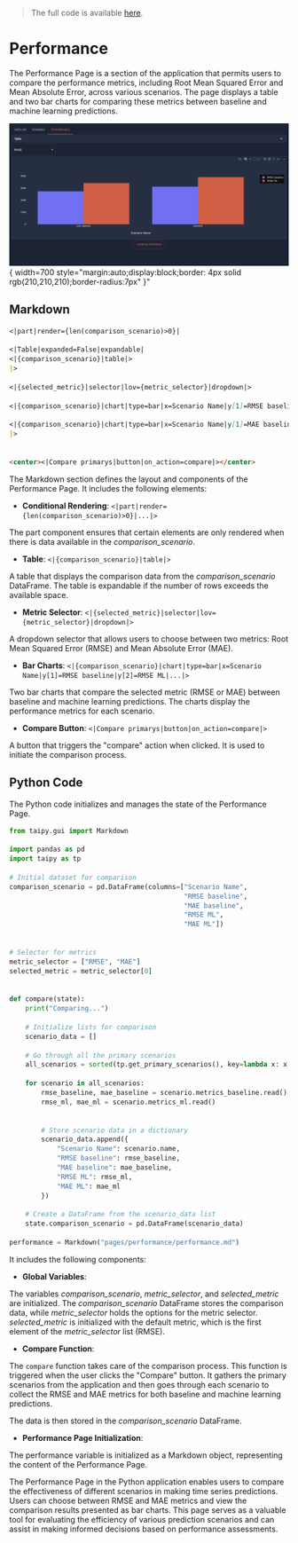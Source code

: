 > The full code is available
<a href="./../src/src.zip" download>here</a>.

# Performance

The Performance Page is a section of the application that permits users to compare the performance metrics, 
including Root Mean Squared Error and Mean Absolute Error, across various scenarios. 
The page displays a table and two bar charts for comparing these metrics between baseline and 
machine learning predictions.

![Performance Page](result.png){ width=700 style="margin:auto;display:block;border: 4px solid rgb(210,210,210);border-radius:7px" }"

## Markdown

```markdown
<|part|render={len(comparison_scenario)>0}|

<|Table|expanded=False|expandable|
<|{comparison_scenario}|table|>
|>

<|{selected_metric}|selector|lov={metric_selector}|dropdown|>

<|{comparison_scenario}|chart|type=bar|x=Scenario Name|y[1]=RMSE baseline|y[2]=RMSE ML|render={selected_metric=="RMSE"}|>

<|{comparison_scenario}|chart|type=bar|x=Scenario Name|y[1]=MAE baseline|y[2]=MAE ML|render={selected_metric=="MAE"}|>
|>


<center><|Compare primarys|button|on_action=compare|></center>
```

The Markdown section defines the layout and components of the Performance Page. It includes the following elements:

- **Conditional Rendering**: `<|part|render={len(comparison_scenario)>0}|...|>`

The part component ensures that certain elements are only rendered when there is data available in the *comparison_scenario*.

- **Table**: `<|{comparison_scenario}|table|>`

A table that displays the comparison data from the *comparison_scenario* DataFrame. The table is expandable if the number of rows exceeds the available space.

- **Metric Selector**: `<|{selected_metric}|selector|lov={metric_selector}|dropdown|>`

A dropdown selector that allows users to choose between two metrics: Root Mean Squared Error (RMSE) and Mean Absolute Error (MAE).

- **Bar Charts**: `<|{comparison_scenario}|chart|type=bar|x=Scenario Name|y[1]=RMSE baseline|y[2]=RMSE ML|...|>`

Two bar charts that compare the selected metric (RMSE or MAE) between baseline and machine learning predictions. The charts display the performance metrics for each scenario.

- **Compare Button**: `<|Compare primarys|button|on_action=compare|>`

A button that triggers the "compare" action when clicked. It is used to initiate the comparison process.

## Python Code

The Python code initializes and manages the state of the Performance Page.

```python
from taipy.gui import Markdown

import pandas as pd
import taipy as tp

# Initial dataset for comparison
comparison_scenario = pd.DataFrame(columns=["Scenario Name",
                                            "RMSE baseline",
                                            "MAE baseline",
                                            "RMSE ML",
                                            "MAE ML"])


# Selector for metrics
metric_selector = ["RMSE", "MAE"]
selected_metric = metric_selector[0]


def compare(state):
    print("Comparing...")

    # Initialize lists for comparison
    scenario_data = []

    # Go through all the primary scenarios
    all_scenarios = sorted(tp.get_primary_scenarios(), key=lambda x: x.creation_date.timestamp())

    for scenario in all_scenarios:
        rmse_baseline, mae_baseline = scenario.metrics_baseline.read()
        rmse_ml, mae_ml = scenario.metrics_ml.read()


        # Store scenario data in a dictionary
        scenario_data.append({
            "Scenario Name": scenario.name,
            "RMSE baseline": rmse_baseline,
            "MAE baseline": mae_baseline,
            "RMSE ML": rmse_ml,
            "MAE ML": mae_ml
        })

    # Create a DataFrame from the scenario_data list
    state.comparison_scenario = pd.DataFrame(scenario_data)

performance = Markdown("pages/performance/performance.md")
```

It includes the following components:

- **Global Variables**:

The variables *comparison_scenario*, *metric_selector*, and *selected_metric* are initialized. 
The *comparison_scenario* DataFrame stores the comparison data, while *metric_selector* holds the options for the metric selector. *selected_metric* is initialized with the default metric, which is the first element of the *metric_selector* list (RMSE).

- **Compare Function**:

The `compare` function takes care of the comparison process. This function is triggered when the user clicks 
the "Compare" button. It gathers the primary scenarios from the application and then goes through each scenario 
to collect the RMSE and MAE metrics for both baseline and machine learning predictions.

The data is then stored in the *comparison_scenario* DataFrame.

- **Performance Page Initialization**:

The performance variable is initialized as a Markdown object, representing the content of the Performance Page.


The Performance Page in the Python application enables users to compare the effectiveness of different scenarios 
in making time series predictions. Users can choose between RMSE and MAE metrics and view the comparison results 
presented as bar charts. This page serves as a valuable tool for evaluating the efficiency of various prediction 
scenarios and can assist in making informed decisions based on performance assessments.
